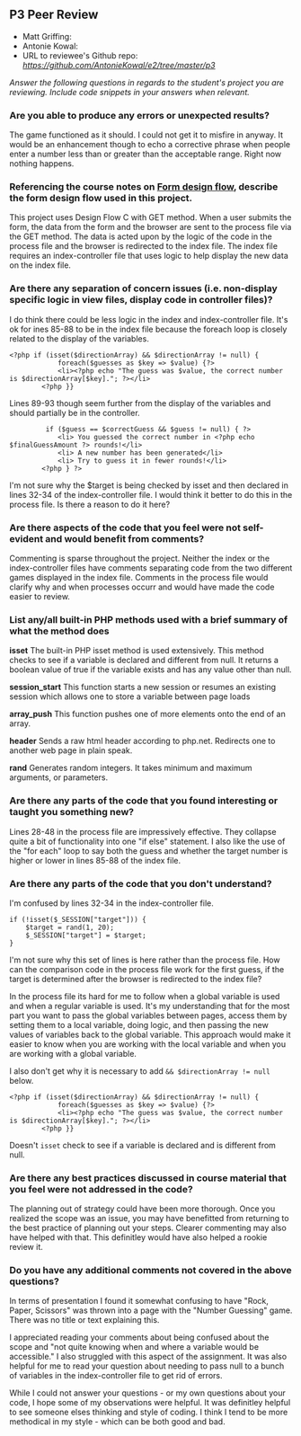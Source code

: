 ## P3 Peer Review

+ Matt Griffing: 
+ Antonie Kowal: 
+ URL to reviewee's Github repo: *<https://github.com/AntonieKowal/e2/tree/master/p3>*

*Answer the following questions in regards to the student's project you are reviewing. Include code snippets in your answers when relevant.*


### Are you able to produce any errors or unexpected results?

The game functioned as it should. I could not get it to misfire in anyway. It would be an enhancement though to echo a corrective phrase when people enter a number less than or greater than the acceptable range. Right now nothing happens.


### Referencing the course notes on [Form design flow](https://hesweb.dev/e2/notes#/php/form-flow), describe the form design flow used in this project.
This project uses Design Flow C with GET method. When a user submits the form, the data from the form and the browser are sent to the process file via the GET method. The data is acted upon by the logic of the code in the process file and the browser is redirected to the index file. The index file requires an index-controller file that uses logic to help display the new data on the index file.


### Are there any separation of concern issues (i.e. non-display specific logic in view files, display code in controller files)? 
I do think there could be less logic in the index and index-controller file. It's ok for ines 85-88 to be in the index file because the foreach loop is closely related to the display of the variables.
```
<?php if (isset($directionArray) && $directionArray != null) { 
            foreach($guesses as $key => $value) {?>
            <li><?php echo "The guess was $value, the correct number is $directionArray[$key]."; ?></li>
        <?php }} 
```

Lines 89-93 though seem further from the display of the variables and should partially be in the controller.
```
         if ($guess == $correctGuess && $guess != null) { ?>
            <li> You guessed the correct number in <?php echo $finalGuessAmount ?> rounds!</li>
            <li> A new number has been generated</li> 
            <li> Try to guess it in fewer rounds!</li>
        <?php } ?>
```

I'm not sure why the $target is being checked by isset and then declared in lines 32-34 of the index-controller file. I would think it better to do this in the process file. Is there a reason to do it here?


### Are there aspects of the code that you feel were not self-evident and would benefit from comments?
Commenting is sparse throughout the project. Neither the index or the index-controller files have comments separating code from the two different games displayed in the index file. Comments in the process file would clarify why and when processes occurr and would have made the code easier to review.


### List any/all built-in PHP methods used with a brief summary of what the method does
__isset__
The built-in PHP isset method is used extensively. This method checks to see if a variable is declared and different from null. It returns a boolean value of true if the variable exists and has any value other than null.

__session_start__
This function starts a new session or resumes an existing session which allows one to store a variable between page loads

__array_push__
This function pushes one of more elements onto the end of an array.

__header__
Sends a raw html header according to php.net. Redirects one to another web page in plain speak.

__rand__
Generates random integers. It takes minimum and maximum arguments, or parameters.


### Are there any parts of the code that you found interesting or taught you something new?
Lines 28-48 in the process file are impressively effective. They collapse quite a bit of functionality into one "if else" statement. I also like the use of the "for each" loop to say both the guess and whether the target number is higher or lower in lines 85-88 of the index file.


### Are there any parts of the code that you don't understand?
I'm confused by lines 32-34 in the index-controller file. 
```
if (!isset($_SESSION["target"])) {
    $target = rand(1, 20);
    $_SESSION["target"] = $target;
}
```
I'm not sure why this set of lines is here rather than the process file. How can the comparison code in the process file work for the first guess, if the target is determined after the browser is redirected to the index file?

In the process file its hard for me to follow when a global variable is used and when a regular variable is used. It's my understanding that for the most part you want to pass the global variables between pages, access them by setting them to a local variable, doing logic, and then passing the new values of variables back to the global variable. This approach would make it easier to know when you are working with the local variable and when you are working with a global variable.

I also don't get why it is necessary to add `&& $directionArray != null` below.

```
<?php if (isset($directionArray) && $directionArray != null) { 
            foreach($guesses as $key => $value) {?>
            <li><?php echo "The guess was $value, the correct number is $directionArray[$key]."; ?></li>
        <?php }}
```
Doesn't `isset` check to see if a variable is declared and is different from null. 


### Are there any best practices discussed in course material that you feel were not addressed in the code?
The planning out of strategy could have been more thorough. Once you realized the scope was an issue, you may have benefitted from returning to the best practice of planning out your steps. Clearer commenting may also have helped with that. This definitley would have also helped a rookie review it. 

### Do you have any additional comments not covered in the above questions?
In terms of presentation I found it somewhat confusing to have "Rock, Paper, Scissors" was thrown into a page with the "Number Guessing" game. There was no title or text explaining this. 

I appreciated reading your comments about being confused about the scope and "not quite knowing when and where a variable would be accessible." I also struggled with this aspect of the assignment. It was also helpful for me to read your question about needing to pass null to a bunch of variables in the index-controller file to get rid of errors.

While I could not answer your questions - or my own questions about your code, I hope some of my observations were helpful. It was definitley helpful to see someone elses thinking and style of coding. I think I tend to be more methodical in my style - which can be both good and bad.

